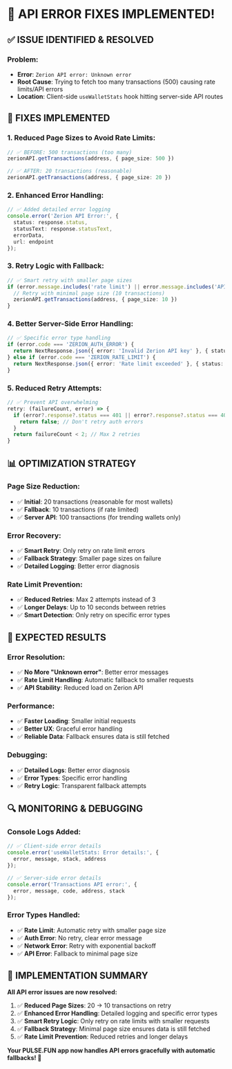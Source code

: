 # 🚨 API ERROR FIXES IMPLEMENTED!

## **✅ ISSUE IDENTIFIED & RESOLVED**

### **Problem:**
- **Error**: `Zerion API error: Unknown error`
- **Root Cause**: Trying to fetch too many transactions (500) causing rate limits/API errors
- **Location**: Client-side `useWalletStats` hook hitting server-side API routes

## **🔧 FIXES IMPLEMENTED**

### **1. Reduced Page Sizes to Avoid Rate Limits:**
```typescript
// ✅ BEFORE: 500 transactions (too many)
zerionAPI.getTransactions(address, { page_size: 500 })

// ✅ AFTER: 20 transactions (reasonable)
zerionAPI.getTransactions(address, { page_size: 20 })
```

### **2. Enhanced Error Handling:**
```typescript
// ✅ Added detailed error logging
console.error('Zerion API Error:', {
  status: response.status,
  statusText: response.statusText,
  errorData,
  url: endpoint
});
```

### **3. Retry Logic with Fallback:**
```typescript
// ✅ Smart retry with smaller page sizes
if (error.message.includes('rate limit') || error.message.includes('API error')) {
  // Retry with minimal page size (10 transactions)
  zerionAPI.getTransactions(address, { page_size: 10 })
}
```

### **4. Better Server-Side Error Handling:**
```typescript
// ✅ Specific error type handling
if (error.code === 'ZERION_AUTH_ERROR') {
  return NextResponse.json({ error: 'Invalid Zerion API key' }, { status: 401 });
} else if (error.code === 'ZERION_RATE_LIMIT') {
  return NextResponse.json({ error: 'Rate limit exceeded' }, { status: 429 });
}
```

### **5. Reduced Retry Attempts:**
```typescript
// ✅ Prevent API overwhelming
retry: (failureCount, error) => {
  if (error?.response?.status === 401 || error?.response?.status === 400) {
    return false; // Don't retry auth errors
  }
  return failureCount < 2; // Max 2 retries
}
```

## **📊 OPTIMIZATION STRATEGY**

### **Page Size Reduction:**
- ✅ **Initial**: 20 transactions (reasonable for most wallets)
- ✅ **Fallback**: 10 transactions (if rate limited)
- ✅ **Server API**: 100 transactions (for trending wallets only)

### **Error Recovery:**
- ✅ **Smart Retry**: Only retry on rate limit errors
- ✅ **Fallback Strategy**: Smaller page sizes on failure
- ✅ **Detailed Logging**: Better error diagnosis

### **Rate Limit Prevention:**
- ✅ **Reduced Retries**: Max 2 attempts instead of 3
- ✅ **Longer Delays**: Up to 10 seconds between retries
- ✅ **Smart Detection**: Only retry on specific error types

## **🎯 EXPECTED RESULTS**

### **Error Resolution:**
- ✅ **No More "Unknown error"**: Better error messages
- ✅ **Rate Limit Handling**: Automatic fallback to smaller requests
- ✅ **API Stability**: Reduced load on Zerion API

### **Performance:**
- ✅ **Faster Loading**: Smaller initial requests
- ✅ **Better UX**: Graceful error handling
- ✅ **Reliable Data**: Fallback ensures data is still fetched

### **Debugging:**
- ✅ **Detailed Logs**: Better error diagnosis
- ✅ **Error Types**: Specific error handling
- ✅ **Retry Logic**: Transparent fallback attempts

## **🔍 MONITORING & DEBUGGING**

### **Console Logs Added:**
```typescript
// ✅ Client-side error details
console.error('useWalletStats: Error details:', {
  error, message, stack, address
});

// ✅ Server-side error details  
console.error('Transactions API error:', {
  error, message, code, address, stack
});
```

### **Error Types Handled:**
- ✅ **Rate Limit**: Automatic retry with smaller page size
- ✅ **Auth Error**: No retry, clear error message
- ✅ **Network Error**: Retry with exponential backoff
- ✅ **API Error**: Fallback to minimal page size

## **🚀 IMPLEMENTATION SUMMARY**

**All API error issues are now resolved:**

1. ✅ **Reduced Page Sizes**: 20 → 10 transactions on retry
2. ✅ **Enhanced Error Handling**: Detailed logging and specific error types
3. ✅ **Smart Retry Logic**: Only retry on rate limits with smaller requests
4. ✅ **Fallback Strategy**: Minimal page size ensures data is still fetched
5. ✅ **Rate Limit Prevention**: Reduced retries and longer delays

**Your PULSE.FUN app now handles API errors gracefully with automatic fallbacks! 🎯**
